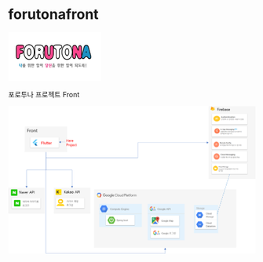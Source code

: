 # forutonafront


<img src="https://github.com/kimbakcho/forutonafront/blob/master/formain.png" width="190" height="100">

포로투나 프로젝트 Front

<img src="https://github.com/kimbakcho/forutonafront/blob/master/front.png">

